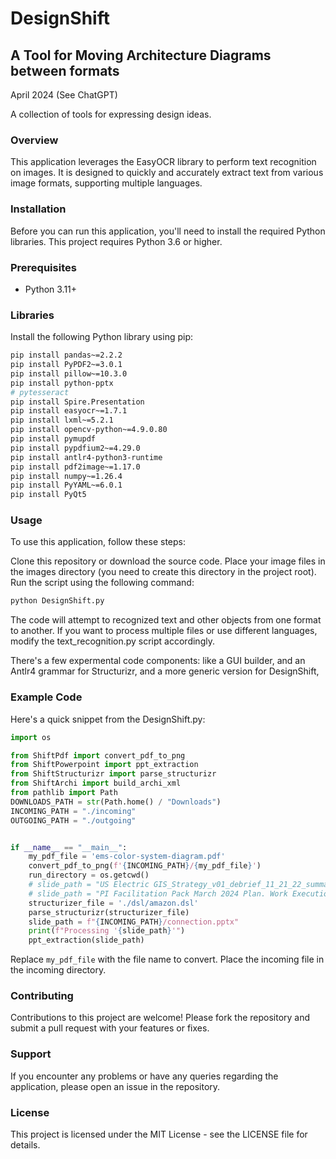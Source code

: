 # DesignShift

## A Tool for Moving Architecture Diagrams between formats

April 2024 (See ChatGPT)

A collection of tools for expressing design ideas. 
### Overview
This application leverages the EasyOCR library to perform text recognition on images. It is designed to quickly and accurately extract text from various image formats, supporting multiple languages.

### Installation
Before you can run this application, you'll need to install the required Python libraries. This project requires Python 3.6 or higher.

### Prerequisites
- Python 3.11+

### Libraries
Install the following Python library using pip:

```bash
pip install pandas~=2.2.2
pip install PyPDF2~=3.0.1
pip install pillow~=10.3.0
pip install python-pptx
# pytesseract
pip install Spire.Presentation
pip install easyocr~=1.7.1
pip install lxml~=5.2.1
pip install opencv-python~=4.9.0.80
pip install pymupdf
pip install pypdfium2~=4.29.0
pip install antlr4-python3-runtime
pip install pdf2image~=1.17.0
pip install numpy~=1.26.4
pip install PyYAML~=6.0.1
pip install PyQt5
```

### Usage

To use this application, follow these steps:

Clone this repository or download the source code.
Place your image files in the images directory (you need to create this directory in the project root).
Run the script using the following command:
```bash
python DesignShift.py
```
The code will attempt to recognized text and other objects from one format to another. 
If you want to process multiple files or use different languages, modify the text_recognition.py script accordingly.

There's a few expermental code components: like a GUI builder, and an Antlr4 grammar for Structurizr, and a 
more generic version for DesignShift,

### Example Code

Here's a quick snippet from the DesignShift.py:

```python
import os

from ShiftPdf import convert_pdf_to_png
from ShiftPowerpoint import ppt_extraction
from ShiftStructurizr import parse_structurizr
from ShiftArchi import build_archi_xml
from pathlib import Path
DOWNLOADS_PATH = str(Path.home() / "Downloads")
INCOMING_PATH = "./incoming"
OUTGOING_PATH = "./outgoing"


if __name__ == "__main__":
    my_pdf_file = 'ems-color-system-diagram.pdf'
    convert_pdf_to_png(f'{INCOMING_PATH}/{my_pdf_file}')
    run_directory = os.getcwd()
    # slide_path = "US Electric GIS_Strategy_v01_debrief_11_21_22_summary.pptx
    # slide_path = "PI Facilitation Pack March 2024 Plan. Work Execution v2.pptx"
    structurizer_file = './dsl/amazon.dsl'
    parse_structurizr(structurizer_file)
    slide_path = f"{INCOMING_PATH}/connection.pptx"
    print(f"Processing '{slide_path}'")
    ppt_extraction(slide_path)

```

Replace `my_pdf_file` with the file name to convert. Place the incoming file in the incoming directory. 

### Contributing

Contributions to this project are welcome! Please fork the repository and submit a pull request with your features or fixes.

### Support

If you encounter any problems or have any queries regarding the application, please open an issue in the repository.

### License

This project is licensed under the MIT License - see the LICENSE file for details.


